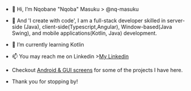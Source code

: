 - 👋 Hi, I’m Nqobane "Nqoba" Masuku > @nq-masuku
- 👀 And 'I create with code', I am a full-stack developer skilled in server-side (Java), client-side(Typescript,Angular), Window-based(Java Swing), and mobile
  applications(Kotlin, Java) development.
- 🌱 I’m currently learning Kotlin
- 📫 You may reach me on Linkedin ><a href="https://www.linkedin.com/in/masuku">My Linkedin</a>
- Checkout <a href="https://github.com/nq-masuku/projects-overview">Android & GUI screens</a> for some of the projects I have here.

- Thank you for stopping by!

<!---
nq-masuku/nq-masuku is a ✨ special ✨ repository because its `README.md` (this file) appears on your GitHub profile.
You can click the Preview link to take a look at your changes.
--->
